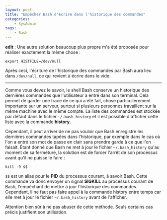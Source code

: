 ```yaml
---
layout: post
title: "Empêcher Bash d'écrire dans l'historique des commandes"
categories:
    - SysAdmin
tags:
    - Bash
---
```

**edit** : Une autre solution beaucoup plus propre m'a été proposée pour réaliser exactement la même chose :

    export HISTFILE=/dev/null

Après ceci, l'écriture de l'historique des commandes par Bash aura lieu dans `/dev/null`, ce qui revient à écrire dans le vide.

* * *

Comme vous devez le savoir, le shell Bash conserve un historique des dernières commandes que l'utilisateur a entré dans son terminal. Cela permet de garder une trace de ce qui a été fait, chose particulièrement importante sur un serveur, surtout si plusieurs personnes travaillent sur la même machine avec le même compte. La liste des commandes est stockée par défaut dans le fichier `~/.bash_history` et il est possible d'afficher cette liste avec la commande **history**.

<!--more-->

Cependant, il peut arriver de ne pas vouloir que Bash enregistre les dernières commandes tapées dans l'historique, par exemple dans le cas où l'on a entré son mot de passe en clair sans prendre garde à ce que l'on faisait. Étant donné que Bash ne met à jour le fichier `~/.bash_history` qu'au moment de sa fermeture, la solution est de forcer l'arrêt de son processus avant qu'il ne puisse le faire :

    kill -9 $$

`$$` est un alias pour le **PID** du processus courant, à savoir Bash. Cette commande va donc envoyer un signal **SIGKILL** au processus courant de Bash, l'empêchant de mettre à jour l'historique des commandes. Cependant, il ne faut pas faire appel à la commande history entre temps car elle met à jour le fichier `~/.bash_history` avant de l'afficher.

Attention bien sûr à ne pas abuser de cette méthode. Seuls certains cas précis justifient son utilisation.
